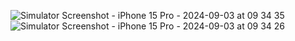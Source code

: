![Simulator Screenshot - iPhone 15 Pro - 2024-09-03 at 09 34 35](https://github.com/user-attachments/assets/dcce937a-2314-4b73-a769-a9199a4ceb2d)
![Simulator Screenshot - iPhone 15 Pro - 2024-09-03 at 09 34 26](https://github.com/user-attachments/assets/5ab7d02f-7508-4137-9ccc-eaf79c9da1f9)
